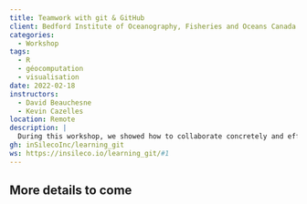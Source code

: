 ```yaml
---
title: Teamwork with git & GitHub
client: Bedford Institute of Oceanography, Fisheries and Oceans Canada
categories: 
  - Workshop
tags: 
  - R
  - géocomputation
  - visualisation
date: 2022-02-18
instructors:
  - David Beauchesne
  - Kevin Cazelles
location: Remote
description: | 
  During this workshop, we showed how to collaborate concretely and efficiently on projects with git and GitHub.
gh: inSilecoInc/learning_git
ws: https://insileco.io/learning_git/#1
---
```



## More details to come

